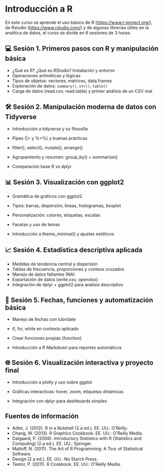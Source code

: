 # Introducción a R

En este curso se aprende el uso básico de R (https://www.r-project.org/), de Rstudio (https://www.rstudio.com/) y de algunas librerias útiles en la analitica de datos, el curso se divide en 6 sesiones de 3 horas.


## 💻  **Sesión 1**. Primeros pasos con R y manipulación básica

- ¿Qué es R? ¿Qué es RStudio? Instalación y entorno
- Operaciones aritméticas y lógicas
- Tipos de objetos: vectores, matrices, data.frames
- Exploración de datos: `summary()`, `str()`, `table()`
- Carga de datos (read.csv, read.table) y primer análisis de un CSV real


## 🛠️ **Sesión 2. Manipulación moderna de datos con Tidyverse**

- Introducción a tidyverse y su filosofía
- Pipes (|> y %>%) y buenas prácticas

- filter(), select(), mutate(), arrange()

- Agrupamiento y resumen: group_by() + summarise()
- Comparación base R vs dplyr


## 📊  **Sesión 3. Visualización con ggplot2**

- Gramática de gráficos con ggplot2

- Tipos: barras, dispersión, líneas, histogramas, boxplot

- Personalización: colores, etiquetas, escalas

- Facetas y uso de temas

- Introducción a theme_minimal() y ajustes estéticos


## 📈  **Sesión 4. Estadística descriptiva aplicada**
- Medidas de tendencia central y dispersión
- Tablas de frecuencia, proporciones y conteos cruzados
- Manejo de datos faltantes (NA)
- Exportación de datos (write.csv, openxlsx)
- Integración de dplyr + ggplot2 para análisis descriptivo


## 📆 **Sesión 5. Fechas, funciones y automatización básica**

- Manejo de fechas con lubridate

- if, for, while en contexto aplicado

- Crear funciones propias (function)

- Introducción a R Markdown para reportes automáticos


## 🌐 **Sesión 6. Visualización interactiva y proyecto final**

- Introducción a plotly y uso sobre ggplot

- Gráficas interactivas: hover, zoom, etiquetas dinámicas

- Integración con dplyr para dashboards simples


## Fuentes de información
 - Adler, J. (2012). R in a Nutshell (2.a ed.). EE. UU.: O'Reilly.
 - Chang, W. (2013). R Graphics Cookbook. EE. UU.: O'Reilly Media.
 - Dalgaard, P. (2008). Introductory Statistics with R (Statistics and Computing)
(2.a ed.). EE. UU.: Springer.
- Matloff, N. (2011). The Art of R Programming: A Tour of Statistical Software
- Design (2.a ed.). EE. UU.: No Starch Press.
- Teetor, P. (2011). R Cookbook. EE. UU.: O'Reilly Media.

